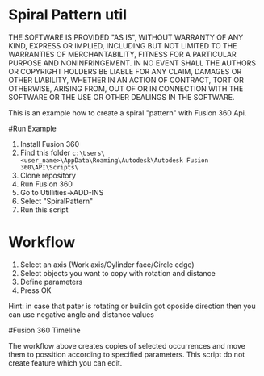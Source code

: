 # Spiral Pattern util

THE SOFTWARE IS PROVIDED "AS IS", WITHOUT WARRANTY OF ANY KIND, EXPRESS OR
IMPLIED, INCLUDING BUT NOT LIMITED TO THE WARRANTIES OF MERCHANTABILITY,
FITNESS FOR A PARTICULAR PURPOSE AND NONINFRINGEMENT. IN NO EVENT SHALL THE
AUTHORS OR COPYRIGHT HOLDERS BE LIABLE FOR ANY CLAIM, DAMAGES OR OTHER
LIABILITY, WHETHER IN AN ACTION OF CONTRACT, TORT OR OTHERWISE, ARISING FROM,
OUT OF OR IN CONNECTION WITH THE SOFTWARE OR THE USE OR OTHER DEALINGS IN THE
SOFTWARE.

This is an example how to create a spiral "pattern" with Fusion 360 Api.

#Run Example
1. Install Fusion 360
2. Find this folder `c:\Users\<user_name>\AppData\Roaming\Autodesk\Autodesk Fusion 360\API\Scripts\`
3. Clone repository
4. Run Fusion 360
5. Go to Utillities->ADD-INS
6. Select "SpiralPattern"
7. Run this script

# Workflow
1. Select an axis (Work axis/Cylinder face/Circle edge)
2. Select objects you want to copy with rotation and distance
3. Define parameters
4. Press OK

Hint: in case that pater is rotating or buildin got oposide direction then you can use negative angle and distance values

#Fusion 360 Timeline

The workflow above creates copies of selected occurrences and move them to possition according to specified parameters. This script do not create feature which you can edit. 